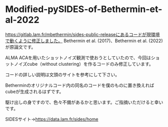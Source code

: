 # Modified-pySIDES-of-Bethermin-et-al-2022
https://gitlab.lam.fr/mbethermin/sides-public-releaseにあるコードが現環境で動くように修正しました。
Bethermin et al. (2017)、Bethermin et al. (2022)が原論文です。

ALMA ACAを用いたショットノイズ観測で使おうとしていたので、今回はショットノイズcube（without clustering）を作るコードのみ修正しています。

コードの詳しい説明は文頭のサイトを参考にして下さい。

Betherminのオリジナルコード内の同名のコードを僕のものに置き換えればcubeが生成されるはずです。

駆け出しの身ですので、色々不備があるかと思います。ご指摘いただけると幸いです。

SIDESサイト→https://data.lam.fr/sides/home

